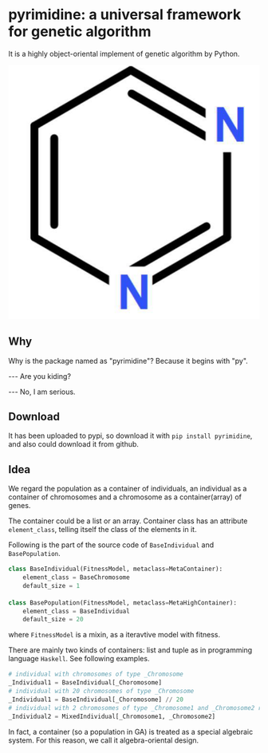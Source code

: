 # pyrimidine: a universal framework for genetic algorithm

It is a highly object-oriental implement of genetic algorithm by Python.

![LOGO](logo.png)


## Why

Why is the package named as "pyrimidine"? Because it begins with "py". 

--- Are you kiding? 

--- No, I am serious.

## Download

It has been uploaded to pypi, so download it with `pip install pyrimidine`, and also could download it from github.

## Idea

We regard the population as a container of individuals, an individual as a container of chromosomes
and a chromosome as a container(array) of genes.

The container could be a list or an array. Container class has an attribute `element_class`, telling itself the class of the elements in it.

Following is the part of the source code of `BaseIndividual` and `BasePopulation`.

```python
class BaseIndividual(FitnessModel, metaclass=MetaContainer):
    element_class = BaseChromosome
    default_size = 1
    
class BasePopulation(FitnessModel, metaclass=MetaHighContainer):
    element_class = BaseIndividual
    default_size = 20
```

where `FitnessModel` is a mixin, as a iteravtive model with fitness.

There are mainly two kinds of containers: list and tuple as in programming language `Haskell`. See following examples.

```python
# individual with chromosomes of type _Chromosome
_Individual1 = BaseIndividual[_Choromosome]
# individual with 20 chromosomes of type _Chromosome
_Individual1 = BaseIndividual[_Choromosome] // 20
# individual with 2 chromosomes of type _Chromosome1 and _Chromosome2 respectively
_Individual2 = MixedIndividual[_Chromosome1, _Chromosome2]
```



In fact, a container (so a population in GA) is treated as a special algebraic system. For this reason, we call it algebra-oriental design.
